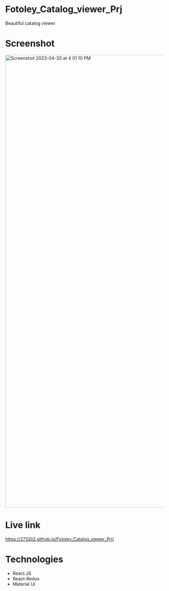 # Fotoley_Catalog_viewer_Prj
Beautiful catalog viewer



# Screenshot
<img width="1440" alt="Screenshot 2023-04-30 at 4 01 10 PM" src="https://user-images.githubusercontent.com/83974207/235348332-4572e584-ab78-44e2-b60e-7e54b25408fa.png">



# Live link 
https://2732ii2.github.io/Fotoley_Catalog_viewer_Prj/



# Technologies 

- React.JS
- React-Redux
- Material UI
